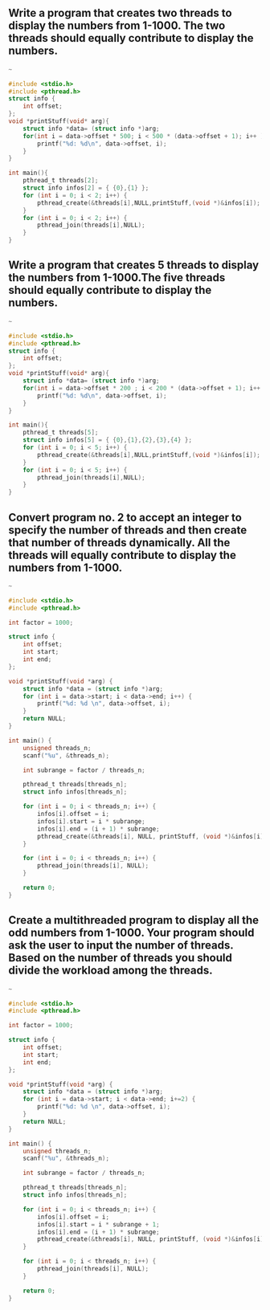 ## Write a program that creates two threads to display the numbers from 1-1000. The two threads should equally contribute to display the numbers. 
```c
~

#include <stdio.h>
#include <pthread.h>
struct info {
    int offset;
};
void *printStuff(void* arg){
    struct info *data= (struct info *)arg;
    for(int i = data->offset * 500; i < 500 * (data->offset + 1); i++ ){
        printf("%d: %d\n", data->offset, i);
    }
}

int main(){
    pthread_t threads[2];
    struct info infos[2] = { {0},{1} };
    for (int i = 0; i < 2; i++) {
        pthread_create(&threads[i],NULL,printStuff,(void *)&infos[i]);
    }
    for (int i = 0; i < 2; i++) {
        pthread_join(threads[i],NULL);
    }
}
```
>
## Write a program that creates 5 threads to display the numbers from 1-1000.The five threads should equally contribute to display the numbers. 
```c
~

#include <stdio.h>
#include <pthread.h>
struct info {
    int offset;
};
void *printStuff(void* arg){
    struct info *data= (struct info *)arg;
    for(int i = data->offset * 200 ; i < 200 * (data->offset + 1); i++ ){
        printf("%d: %d\n", data->offset, i);
    }
}

int main(){
    pthread_t threads[5];
    struct info infos[5] = { {0},{1},{2},{3},{4} };
    for (int i = 0; i < 5; i++) {
        pthread_create(&threads[i],NULL,printStuff,(void *)&infos[i]);
    }
    for (int i = 0; i < 5; i++) {
        pthread_join(threads[i],NULL);
    }
}

```
>
## Convert program no. 2 to accept an integer to specify the number of threads and then create that number of threads dynamically. All the threads will equally contribute to display the numbers from 1-1000. 
```c
~

#include <stdio.h>
#include <pthread.h>

int factor = 1000; 

struct info {
    int offset;
    int start;
    int end;
};

void *printStuff(void *arg) {
    struct info *data = (struct info *)arg;
    for (int i = data->start; i < data->end; i++) {
        printf("%d: %d \n", data->offset, i);
    }
    return NULL;
}

int main() {
    unsigned threads_n;
    scanf("%u", &threads_n);

    int subrange = factor / threads_n; 

    pthread_t threads[threads_n];
    struct info infos[threads_n]; 

    for (int i = 0; i < threads_n; i++) {
        infos[i].offset = i;
        infos[i].start = i * subrange;
        infos[i].end = (i + 1) * subrange;
        pthread_create(&threads[i], NULL, printStuff, (void *)&infos[i]);
    }

    for (int i = 0; i < threads_n; i++) {
        pthread_join(threads[i], NULL);
    }

    return 0;
}

```
>
## Create a multithreaded program to display all the odd numbers from 1-1000. Your program should ask the user to input the number of threads. Based on the number of threads you should divide the workload among the threads.
```c
~

#include <stdio.h>
#include <pthread.h>

int factor = 1000; 

struct info {
    int offset;
    int start;
    int end;
};

void *printStuff(void *arg) {
    struct info *data = (struct info *)arg;
    for (int i = data->start; i < data->end; i+=2) {
        printf("%d: %d \n", data->offset, i);
    }
    return NULL;
}

int main() {
    unsigned threads_n;
    scanf("%u", &threads_n);

    int subrange = factor / threads_n; 

    pthread_t threads[threads_n];
    struct info infos[threads_n]; 

    for (int i = 0; i < threads_n; i++) {
        infos[i].offset = i;
        infos[i].start = i * subrange + 1;
        infos[i].end = (i + 1) * subrange;
        pthread_create(&threads[i], NULL, printStuff, (void *)&infos[i]);
    }

    for (int i = 0; i < threads_n; i++) {
        pthread_join(threads[i], NULL);
    }

    return 0;
}

```
